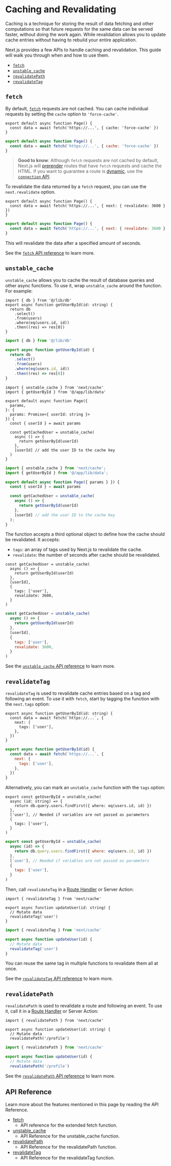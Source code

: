 # Caching and Revalidating

Caching is a technique for storing the result of data fetching and other computations so that future requests for the same data can be served faster, without doing the work again. While revalidation allows you to update cache entries without having to rebuild your entire application.

Next.js provides a few APIs to handle caching and revalidation. This guide will walk you through when and how to use them.

* [`fetch`](#fetch)
* [`unstable_cache`](#unstable_cache)
* [`revalidatePath`](#revalidatepath)
* [`revalidateTag`](#revalidatetag)

## `fetch`

By default, [`fetch`](/docs/app/api-reference/functions/fetch.md) requests are not cached. You can cache individual requests by setting the `cache` option to `'force-cache'`.

```tsx filename="app/page.tsx" switcher
export default async function Page() {
  const data = await fetch('https://...', { cache: 'force-cache' })
}
```

```jsx filename="app/page.jsx" switcher
export default async function Page() {
  const data = await fetch('https://...', { cache: 'force-cache' })
}
```

> **Good to know**: Although `fetch` requests are not cached by default, Next.js will [prerender](/docs/app/getting-started/partial-prerendering.md#static-rendering) routes that have `fetch` requests and cache the HTML. If you want to guarantee a route is [dynamic](/docs/app/getting-started/partial-prerendering.md#dynamic-rendering), use the [`connection` API](/docs/app/api-reference/functions/connection.md).

To revalidate the data returned by a `fetch` request, you can use the `next.revalidate` option.

```tsx filename="app/page.tsx" switcher
export default async function Page() {
  const data = await fetch('https://...', { next: { revalidate: 3600 } })
}
```

```jsx filename="app/page.jsx" switcher
export default async function Page() {
  const data = await fetch('https://...', { next: { revalidate: 3600 } })
}
```

This will revalidate the data after a specified amount of seconds.

See the [`fetch` API reference](/docs/app/api-reference/functions/fetch.md) to learn more.

## `unstable_cache`

`unstable_cache` allows you to cache the result of database queries and other async functions. To use it, wrap `unstable_cache` around the function. For example:

```tsx filename="app/lib/data.ts swichter
import { db } from '@/lib/db'
export async function getUserById(id: string) {
  return db
    .select()
    .from(users)
    .where(eq(users.id, id))
    .then((res) => res[0])
}
```

```jsx filename="app/lib/data.js" switcher
import { db } from '@/lib/db'

export async function getUserById(id) {
  return db
    .select()
    .from(users)
    .where(eq(users.id, id))
    .then((res) => res[0])
}
```

```tsx filename="app/page.tsx" highlight={2,11,13} switcher
import { unstable_cache } from 'next/cache'
import { getUserById } from '@/app/lib/data'

export default async function Page({
  params,
}: {
  params: Promise<{ userId: string }>
}) {
  const { userId } = await params

  const getCachedUser = unstable_cache(
    async () => {
      return getUserById(userId)
    },
    [userId] // add the user ID to the cache key
  )
}
```

```jsx filename="app/page.jsx" highlight={2,7,9} switcher
import { unstable_cache } from 'next/cache';
import { getUserById } from '@/app/lib/data';

export default async function Page({ params } }) {
  const { userId } = await params

  const getCachedUser = unstable_cache(
    async () => {
      return getUserById(userId)
    },
    [userId] // add the user ID to the cache key
  );
}
```

The function accepts a third optional object to define how the cache should be revalidated. It accepts:

* `tags`: an array of tags used by Next.js to revalidate the cache.
* `revalidate`: the number of seconds after cache should be revalidated.

```tsx filename="app/page.tsx" highlight={6-9} switcher
const getCachedUser = unstable_cache(
  async () => {
    return getUserById(userId)
  },
  [userId],
  {
    tags: ['user'],
    revalidate: 3600,
  }
)
```

```jsx filename="app/page.js" highlight={6-9} switcher
const getCachedUser = unstable_cache(
  async () => {
    return getUserById(userId)
  },
  [userId],
  {
    tags: ['user'],
    revalidate: 3600,
  }
)
```

See the [`unstable_cache` API reference](/docs/app/api-reference/functions/unstable_cache.md) to learn more.

## `revalidateTag`

`revalidateTag` is used to revalidate cache entries based on a tag and following an event. To use it with `fetch`, start by tagging the function with the `next.tags` option:

```tsx filename="app/lib/data.ts" highlight={3-5} switcher
export async function getUserById(id: string) {
  const data = await fetch(`https://...`, {
    next: {
      tags: ['user'],
    },
  })
}
```

```jsx filename="app/lib/data.js" highlight={3-5} switcher
export async function getUserById(id) {
  const data = await fetch(`https://...`, {
    next: {
      tags: ['user'],
    },
  })
}
```

Alternatively, you can mark an `unstable_cache` function with the `tags` option:

```tsx filename="app/lib/data.ts" highlight={6-8} switcher
export const getUserById = unstable_cache(
  async (id: string) => {
    return db.query.users.findFirst({ where: eq(users.id, id) })
  },
  ['user'], // Needed if variables are not passed as parameters
  {
    tags: ['user'],
  }
)
```

```jsx filename="app/lib/data.js" highlight={6-8} switcher
export const getUserById = unstable_cache(
  async (id) => {
    return db.query.users.findFirst({ where: eq(users.id, id) })
  },
  ['user'], // Needed if variables are not passed as parameters
  {
    tags: ['user'],
  }
)
```

Then, call `revalidateTag` in a [Route Handler](/docs/app/api-reference/file-conventions/route.md) or Server Action:

```tsx filename="app/lib/actions.ts" highlight={1} switcher
import { revalidateTag } from 'next/cache'

export async function updateUser(id: string) {
  // Mutate data
  revalidateTag('user')
}
```

```jsx filename="app/lib/actions.js" highlight={1} switcher
import { revalidateTag } from 'next/cache'

export async function updateUser(id) {
  // Mutate data
  revalidateTag('user')
}
```

You can reuse the same tag in multiple functions to revalidate them all at once.

See the [`revalidateTag` API reference](/docs/app/api-reference/functions/revalidateTag.md) to learn more.

## `revalidatePath`

`revalidatePath` is used to revalidate a route and following an event. To use it, call it in a [Route Handler](/docs/app/api-reference/file-conventions/route.md) or Server Action:

```tsx filename="app/lib/actions.ts" highlight={1} switcher
import { revalidatePath } from 'next/cache'

export async function updateUser(id: string) {
  // Mutate data
  revalidatePath('/profile')
```

```jsx filename="app/lib/actions.js" highlight={1} switcher
import { revalidatePath } from 'next/cache'

export async function updateUser(id) {
  // Mutate data
  revalidatePath('/profile')
```

See the [`revalidatePath` API reference](/docs/app/api-reference/functions/revalidatePath.md) to learn more.

## API Reference

Learn more about the features mentioned in this page by reading the API Reference.

- [fetch](/docs/app/api-reference/functions/fetch.md)
  - API reference for the extended fetch function.
- [unstable_cache](/docs/app/api-reference/functions/unstable_cache.md)
  - API Reference for the unstable_cache function.
- [revalidatePath](/docs/app/api-reference/functions/revalidatePath.md)
  - API Reference for the revalidatePath function.
- [revalidateTag](/docs/app/api-reference/functions/revalidateTag.md)
  - API Reference for the revalidateTag function.

